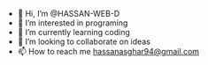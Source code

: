 - 👋 Hi, I’m @HASSAN-WEB-D
- 👀 I’m interested in programing 
- 🌱 I’m currently learning coding
- 💞️ I’m looking to collaborate on ideas
- 📫 How to reach me hassanasghar94@gmail.com

<!---
HASSAN-WEB-D/HASSAN-WEB-D is a ✨ special ✨ repository because its `README.md` (this file) appears on your GitHub profile.
You can click the Preview link to take a look at your changes.
--->
